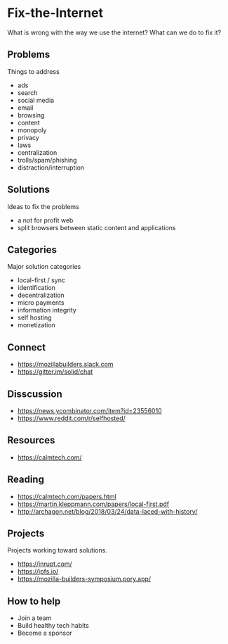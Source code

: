# Fix-the-Internet
What is wrong with the way we use the internet?  What can we do to fix it?

## Problems
Things to address

* ads
* search
* social media
* email
* browsing
* content
* monopoly
* privacy
* laws
* centralization
* trolls/spam/phishing
* distraction/interruption

## Solutions
Ideas to fix the problems

* a not for profit web
* split browsers between static content and applications

## Categories
Major solution categories

* local-first / sync
* identification
* decentralization
* micro payments
* information integrity
* self hosting
* monetization

## Connect
* https://mozillabuilders.slack.com
* https://gitter.im/solid/chat

## Disscussion
* https://news.ycombinator.com/item?id=23556010
* https://www.reddit.com/r/selfhosted/

## Resources
* https://calmtech.com/

## Reading
* https://calmtech.com/papers.html
* https://martin.kleppmann.com/papers/local-first.pdf
* http://archagon.net/blog/2018/03/24/data-laced-with-history/

## Projects
Projects working toward solutions.

* https://inrupt.com/
* https://ipfs.io/
* https://mozilla-builders-symposium.pory.app/


## How to help
* Join a team
* Build healthy tech habits
* Become a sponsor
